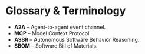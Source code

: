 # Glossary & Terminology

- **A2A** – Agent-to-agent event channel.
- **MCP** – Model Context Protocol.
- **ASBR** – Autonomous Software Behavior Reasoning.
- **SBOM** – Software Bill of Materials.
